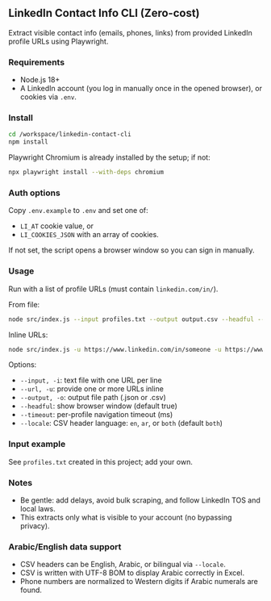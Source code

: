 ## LinkedIn Contact Info CLI (Zero-cost)

Extract visible contact info (emails, phones, links) from provided LinkedIn profile URLs using Playwright.

### Requirements
- Node.js 18+
- A LinkedIn account (you log in manually once in the opened browser), or cookies via `.env`.

### Install
```bash
cd /workspace/linkedin-contact-cli
npm install
```

Playwright Chromium is already installed by the setup; if not:
```bash
npx playwright install --with-deps chromium
```

### Auth options
Copy `.env.example` to `.env` and set one of:
- `LI_AT` cookie value, or
- `LI_COOKIES_JSON` with an array of cookies.

If not set, the script opens a browser window so you can sign in manually.

### Usage
Run with a list of profile URLs (must contain `linkedin.com/in/`).

From file:
```bash
node src/index.js --input profiles.txt --output output.csv --headful --locale both
```

Inline URLs:
```bash
node src/index.js -u https://www.linkedin.com/in/someone -u https://www.linkedin.com/in/another --output out.json
```

Options:
- `--input, -i`: text file with one URL per line
- `--url, -u`: provide one or more URLs inline
- `--output, -o`: output file path (.json or .csv)
- `--headful`: show browser window (default true)
- `--timeout`: per-profile navigation timeout (ms)
- `--locale`: CSV header language: `en`, `ar`, or `both` (default `both`)

### Input example
See `profiles.txt` created in this project; add your own.

### Notes
- Be gentle: add delays, avoid bulk scraping, and follow LinkedIn TOS and local laws.
- This extracts only what is visible to your account (no bypassing privacy).
  
### Arabic/English data support
- CSV headers can be English, Arabic, or bilingual via `--locale`.
- CSV is written with UTF-8 BOM to display Arabic correctly in Excel.
- Phone numbers are normalized to Western digits if Arabic numerals are found.

